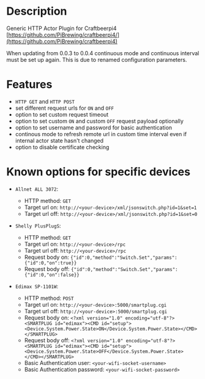 # Description
Generic HTTP Actor Plugin for Craftbeerpi4 [https://github.com/PiBrewing/craftbeerpi4/](https://github.com/PiBrewing/craftbeerpi4)

When updating from 0.0.3 to 0.0.4 continuous mode and continuous interval must be set up again. This is due to renamed configuration parameters. 
# Features
* `HTTP GET` and `HTTP POST`
* set different request urls for `ON` and `OFF`
* option to set custom request timeout
* option to set custom `ON` and custom `OFF` request payload optionally
* option to set username and password for basic authentication
* continous mode to refresh remote url in custom time interval even if internal actor state hasn't changed
* option to disable certificate checking

# Known options for specific devices
* `Allnet ALL 3072`:
  * HTTP method: `GET`
  * Target url on: `http://<your-device>/xml/jsonswitch.php?id=1&set=1`
  * Target url off: `http://<your-device>/xml/jsonswitch.php?id=1&set=0`
 
* `Shelly PlusPlugS`:
  * HTTP method: `GET`
  * Target url on: `http://<your-device>/rpc`
  * Target url off: `http://<your-device>/rpc`
  * Request body on: `{"id":0,"method":"Switch.Set","params":{"id":0,"on":true}}`
  * Request body off: `{"id":0,"method":"Switch.Set","params":{"id":0,"on":false}}`
  
* `Edimax SP-1101W`:
  * HTTP method: `POST`  
  * Target url on: `http://<your-device>:5000/smartplug.cgi`
  * Target url off: `http://<your-device>:5000/smartplug.cgi`
  * Request body on: `<?xml version="1.0" encoding="utf-8"?><SMARTPLUG id="edimax"><CMD id="setup"><Device.System.Power.State>ON</Device.System.Power.State></CMD></SMARTPLUG>`
  * Request body off: `<?xml version="1.0" encoding="utf-8"?><SMARTPLUG id="edimax"><CMD id="setup"><Device.System.Power.State>OFF</Device.System.Power.State></CMD></SMARTPLUG>`
  * Basic Authentication user: `<your-wifi-socket-username>`
  * Basic Authentication password: `<your-wifi-socket-password>`
